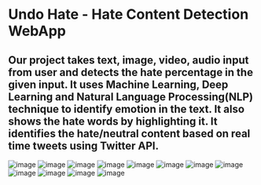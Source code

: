 <h1>Undo Hate - Hate Content Detection WebApp</h1>
<h2> Our project takes text, image, video, audio input from user and detects the hate percentage in the given input. It uses Machine Learning, Deep Learning and Natural Language Processing(NLP) technique to identify emotion in the text. It also shows the hate words by highlighting it. It identifies the hate/neutral content based on real time tweets using Twitter API. </h2>

![image](https://user-images.githubusercontent.com/74757067/235337728-f2ab1a94-43a2-48b6-bee8-a2229db5e30f.png)
![image](https://user-images.githubusercontent.com/74757067/235337537-5c7b6bc2-bdcd-4a56-b223-8cdefde0ff8f.png)
![image](https://user-images.githubusercontent.com/74757067/235337571-4f71d150-1894-4841-a321-407d892fbe1a.png)
![image](https://user-images.githubusercontent.com/74757067/235337584-26db1fdf-3fcd-46eb-8bda-6b28e339c57d.png)
![image](https://user-images.githubusercontent.com/74757067/235337601-1b1b986d-9266-44e5-b06f-7796ee1a7976.png)
![image](https://user-images.githubusercontent.com/74757067/235337621-09439d3b-6e3d-493e-b171-acf3b088d33c.png)
![image](https://user-images.githubusercontent.com/74757067/235337666-e25b94c8-dac3-49b3-b38f-e84b31e781c8.png)
![image](https://user-images.githubusercontent.com/74757067/235337670-d1b3da8b-b09e-4945-b05b-d195bdb7ef25.png)
![image](https://user-images.githubusercontent.com/74757067/235337679-3fb8673f-cbfb-48b8-9b07-514f444690da.png)
![image](https://user-images.githubusercontent.com/74757067/235337685-e4e02098-4570-4476-a44e-ed374b9cefb7.png)
![image](https://user-images.githubusercontent.com/74757067/235337687-eb5a2de0-2896-4fe4-8852-7d5359701bf6.png)
![image](https://user-images.githubusercontent.com/74757067/235337689-40397c48-d039-4c67-9a53-e6d069a1f816.png)
